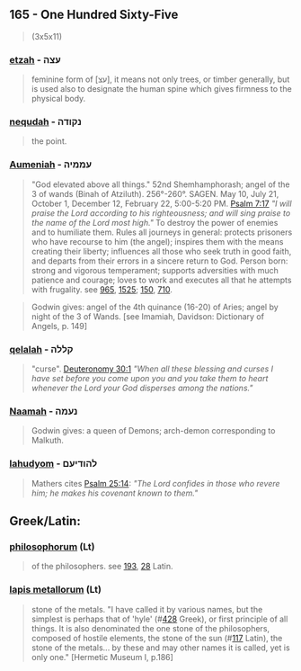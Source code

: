 ## 165 - One Hundred Sixty-Five
> (3x5x11)

### [etzah](/keys/OTzH) - עצה
> feminine form of [עצ], it means not only trees, or timber generally, but is used also to designate the human spine which gives firmness to the physical body.

### [nequdah](/keys/NQVDH) - נקודה
> the point.

### [Aumeniah](/keys/OMMIH) - עממיה
> "God elevated above all things." 52nd Shemhamphorash; angel of the 3 of wands (Binah of Atziluth). 256°-260°. SAGEN. May 10, July 21, October 1, December 12, February 22, 5:00-5:20 PM. [Psalm 7:17](http://biblehub.com/psalms/7-17.htm) *"I will praise the Lord according to his righteousness; and will sing praise to the name of the Lord most high."* To destroy the power of enemies and to humiliate them. Rules all journeys in general: protects prisoners who have recourse to him (the angel); inspires them with the means creating their liberty; influences all those who seek truth in good faith, and departs from their errors in a sincere return to God. Person born: strong and vigorous temperament; supports adversities with much patience and courage; loves to work and executes all that he attempts with frugality. see [965](965), [1525](1525); [150](150), [710](710).

> Godwin gives: angel of the 4th quinance (16-20) of Aries; angel by night of the 3 of Wands. [see Imamiah, Davidson: Dictionary of Angels, p. 149]

### [qelalah](/keys/QLLH) - קללה
> "curse". [Deuteronomy 30:1](http://biblehub.com/deuteronomy/30-1.htm) *"When all these blessing and curses I have set before you come upon you and you take them to heart whenever the Lord your God disperses among the nations."*

### [Naamah](/keys/NOMH) - נעמה
> Godwin gives: a queen of Demons; arch-demon corresponding to Malkuth.

### [lahudyom](/keys/LHVDIOM) - להודיעם
> Mathers cites [Psalm 25:14](http://biblehub.com/psalms/25-14.htm): *"The Lord confides in those who revere him; he makes his covenant known to them."*

## Greek/Latin:

### [philosophorum](/latin?word=philosophorum) (Lt)
> of the philosophers. see [193](193), [28](28) Latin.

### [lapis metallorum](/latin?word=lapis+metallorum) (Lt)
> stone of the metals. "I have called it by various names, but the simplest is perhaps that of 'hyle' (#[428](428) Greek), or first principle of all things. It is also denominated the one stone of the philosophers, composed of hostile elements, the stone of the sun (#[117](117) Latin), the stone of the metals... by these and may other names it is called, yet is only one." [Hermetic Museum I, p.186]
